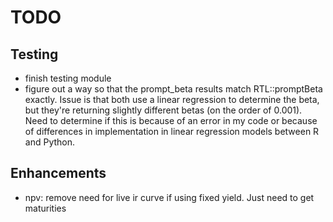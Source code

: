 # TODO

## Testing
* finish testing module
* figure out a way so that the prompt_beta results match RTL::promptBeta exactly.
    Issue is that both use a linear regression to determine the beta, but they're
    returning slightly different betas (on the order of 0.001). Need to determine if this is because of an error in my code or because of differences in implementation in linear regression models between R and Python.

## Enhancements
* npv: remove need for live ir curve if using fixed yield. Just need to get maturities